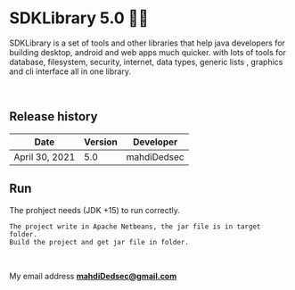 # SDKLibrary 5.0 🌈🐼

SDKLibrary is a set of tools and other libraries that help java developers for building desktop, android and web apps much quicker.
with lots of tools for database, filesystem, security, internet, data types, generic lists , graphics and cli interface all in one library.

</br>

## Release history

Date | Version | Developer
------------ | ------------- | -------------
April 30, 2021  | 5.0 | mahdiDedsec

## Run

The prohject needs (JDK +15) to run correctly.

```
The project write in Apache Netbeans, the jar file is in target folder.
Build the project and get jar file in folder.
```
</br>

My email address **mahdiDedsec@gmail.com**
</br>
